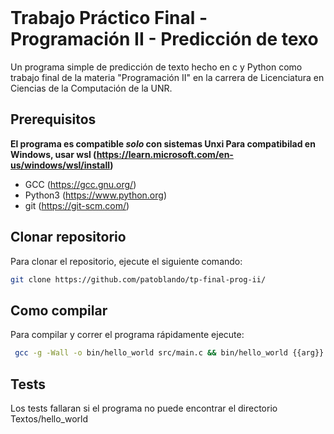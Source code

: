 
<br />
  <h3 align="center"></h3>

  <p align="center">
    
  </p>
</div>

# Trabajo Práctico Final - Programación II - Predicción de texo

Un programa simple de predicción de texto hecho en c y Python como trabajo final de la materia "Programación II" en la carrera de Licenciatura en Ciencias de la Computación de la UNR.

## Prerequisitos
**El programa es compatible _solo_ con sistemas Unxi
Para compatibilad en Windows, usar wsl (https://learn.microsoft.com/en-us/windows/wsl/install)**

- GCC (https://gcc.gnu.org/)
- Python3 (https://www.python.org)
- git (https://git-scm.com/)

## Clonar repositorio  

  Para clonar el repositorio, ejecute el siguiente comando:
  
  ```sh
  git clone https://github.com/patoblando/tp-final-prog-ii/
  ```
  
## Como compilar

Para compilar y correr el programa rápidamente ejecute:

 ```sh
  gcc -g -Wall -o bin/hello_world src/main.c && bin/hello_world {{arg}}
  ```

## Tests

Los tests fallaran si el programa no puede encontrar el directorio Textos/hello_world